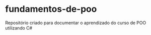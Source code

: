 # fundamentos-de-poo
Repositório criado para documentar o aprendizado do curso de POO utilizando C#
